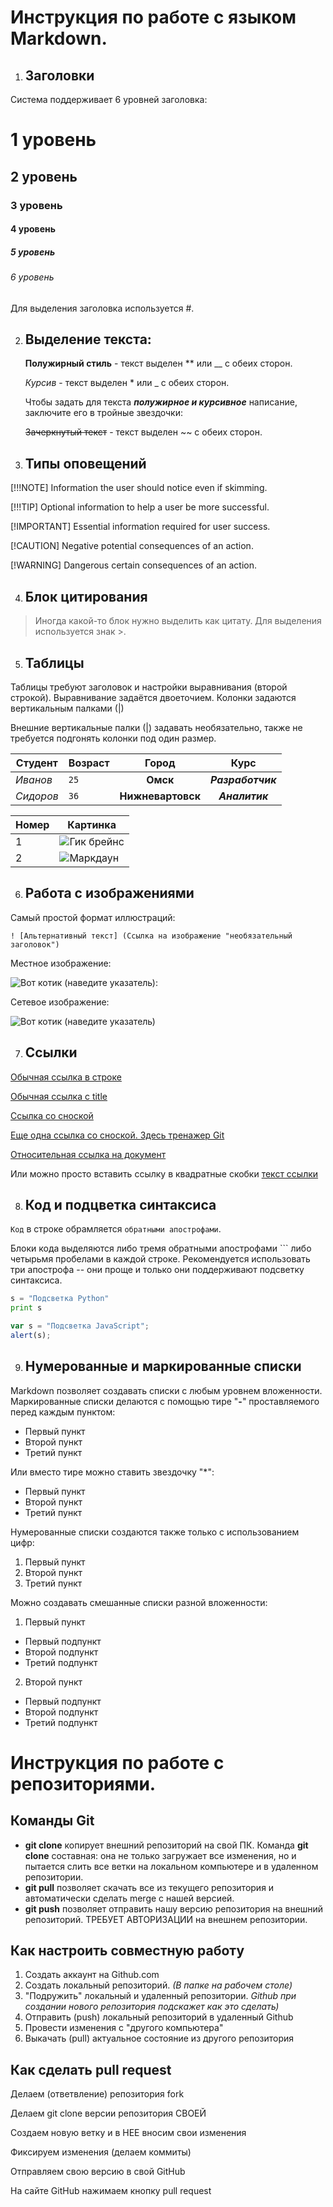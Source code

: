 # Инструкция по работе с языком Markdown.

1. ## Заголовки

Система поддерживает 6 уровней заголовка:
# 1 уровень
## 2 уровень 
### 3 уровень
#### 4 уровень
##### 5 уровень
###### 6 уровень
Для выделения заголовка используется #.

2. ## Выделение текста:

    **Полужирный стиль** - текст выделен ** или __ с обеих сторон.
  
    *Курсив* - текст выделен * или _ с обеих сторон.

    Чтобы задать для текста ***полужирное и курсивное*** написание, заключите его в тройные звездочки:
 
    ~~Зачеркнутый текст~~ - текст выделен ~~ с обеих сторон.

3. ## Типы оповещений

[!!!NOTE]
Information the user should notice even if skimming.

[!!!TIP] 
Optional information to help a user be more successful.

[!IMPORTANT]
Essential information required for user success.

[!CAUTION]
Negative potential consequences of an action.

[!WARNING]
Dangerous certain consequences of an action.

4. ## Блок цитирования

> Иногда какой-то блок нужно выделить как цитату. Для выделения используется знак >.

5. ## Таблицы

Таблицы требуют заголовок и настройки выравнивания (второй строкой). Выравнивание задаётся двоеточием. Колонки задаются вертикальным палками (|)

Внешние вертикальные палки (|) задавать необязательно, также не требуется подгонять колонки под один размер. 

Студент | Возраст | Город | Курс |
--- | --- | :---: |:---:
*Иванов* | `25` | **Омск**| ***Разработчик***
*Сидоров* | `36` | **Нижневартовск** | ***Аналитик***

Номер | Картинка
--- | ---
1 | ![Гик брейнс](1.png)
2 | ![Маркдаун](2.png)

6. ## Работа с изображениями

Самый простой формат иллюстраций:

`! [Альтернативный текст] (Ссылка на изображение "необязательный заголовок")`

Местное изображение:

![Вот котик (наведите указатель):](Котик.jpg "Я учусь")
 
Сетевое изображение:

![Вот котик (наведите указатель)](https://cs12.pikabu.ru/post_img/big/2021/07/09/5/162581354815237509.jpg "Все ты можешь!")

7. ## Ссылки
[Обычная ссылка в строке](https://docs.microsoft.com/ru-ru/contribute/how-to-write-links)

[Обычная ссылка с title](https://gb.ru/posts/soveti-pro-git "Советы для тех, кто осваивает Git")

[Ссылка со сноской][Произвольный регистронезависимый текст]

[Еще одна ссылка со сноской. Здесь тренажер Git][1]

[Относительная ссылка на документ](../blob/master/LICENSE)

Или можно просто вставить ссылку в квадратные скобки [текст ссылки]


[произвольный регистронезависимый текст]: https://docs.microsoft.com/ru-ru/contribute/how-to-write-links
[1]: https://learngitbranching.js.org
[текст ссылки]: http://www.reddit.com

8. ## Код и подцветка синтаксиса
`Код` в строке обрамляется `обратными апострофами`.

Блоки кода выделяются либо тремя обратными апострофами ``` либо четырьмя пробелами в каждой строке. Рекомендуется использовать три апострофа -- они проще и только они поддерживают подсветку синтаксиса.
```python
s = "Подсветка Python"
print s
```
```javascript
var s = "Подсветка JavaScript";
alert(s);
```
9. ## Нумерованные и маркированные списки
Markdown позволяет создавать списки с любым уровнем вложенности.
Маркированные списки делаются с помощью тире "**-**" проставляемого перед каждым пунктом:
- Первый пункт
- Второй пункт
- Третий пункт 

Или вместо тире можно ставить звездочку "*":
* Первый пункт 
* Второй пункт
* Третий пункт

Нумерованные списки создаются также только с использованием цифр:
1. Первый пункт
2. Второй пункт
3. Третий пункт

Можно создавать смешанные списки разной вложенности:
1. Первый пункт
- Первый подпункт
- Второй подпункт
- Третий подпункт
2. Второй пункт 
* Первый подпункт
* Второй подпункт
* Третий подпункт

# Инструкция по работе с репозиториями.
## Команды Git

 - **git clone** копирует внешний репозиторий на свой ПК. Команда **git clone** составная: она не только загружает все изменения, но и пытается слить все ветки на локальном компьютере и в удаленном репозитории.
- **git pull** позволяет скачать все из текущего репозитория и автоматически сделать merge с нашей версией.
- **git push** позволяет отправить нашу версию репозитория на внешний репозиторий. ТРЕБУЕТ АВТОРИЗАЦИИ на внешнем репозитории.

## Как настроить совместную работу
1. Создать аккаунт на Github.com
2. Создать локальный репозиторий. *(В папке на рабочем столе)* 
3. "Подружить" локальный и удаленный репозитории.  *Github  при создании нового репозитория подскажет как это сделать)*
4. Отправить (push) локальный репозиторий в удаленный Github 
5. Провести изменения с "другого компьютера"
6. Выкачать (pull) актуальное состояние из другого репозитория

## Как сделать pull request
Делаем   (ответвление) репозитория fork

Делаем git clone   версии репозитория СВОЕЙ

Создаем новую ветку и в НЕЕ вносим свои изменения

Фиксируем изменения (делаем коммиты)

Отправляем свою версию в свой GitHub

На сайте GitHub нажимаем кнопку pull request

